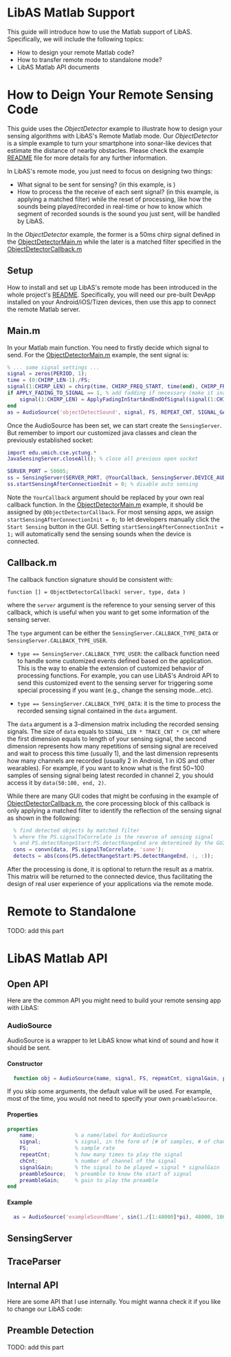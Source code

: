 # LibAS Matlab Support
This guide will introduce how to use the Matlab support of LibAS. Specifically, we will include the following topics:
- How to design your remote Matlab code?
- How to transfer remote mode to standalone mode?
- LibAS Matlab API documents

# How to Deign Your Remote Sensing Code
This guide uses the *ObjectDetector* example to illustrate how to design your sensing algorithms with LibAS's Remote Matlab mode. Our *ObjectDetector* is a simple example to turn your smartphone into sonar-like devices that estimate the distance of nearby obstacles. Please check the example [README](/Example/ObjectDetector) file for more details for any further information.

In LibAS's remote mode, you just need to focus on designing two things:
- What signal to be sent for sensing? (in this example, is )
- How to process the the receive of each sent signal? (in this example, is applying a matched filter)
while the reset of processing, like how the sounds being played/recorded in real-time or how to know which segment of recorded sounds is the sound you just sent, will be handled by LibAS.

In the *ObjectDetector* example, the former is a 50ms chirp signal defined in the [ObjectDetectorMain.m](/Example/ObjectDetector/Matlab/ObjectDetectorMain.m) while the later is a matched filter specified in the [ObjectDetectorCallback.m](/Example/ObjectDetector/Matlab/ObjectDetectorCallback.m)

## Setup
How to install and set up LibAS's remote mode has been introduced in the whole project's [README](/README.md). Specifically, you will need our pre-built DevApp installed on your Android/iOS/Tizen devices, then use this app to connect the remote Matlab server.

## Main.m
In your Matlab main function. You need to firstly decide which signal to send. For the [ObjectDetectorMain.m](/Example/ObjectDetector/Matlab/ObjectDetectorMain.m) example, the sent signal is:

```Matlab
% ... some signal settings ...
signal = zeros(PERIOD, 1);
time = (0:CHIRP_LEN-1)./FS;
signal(1:CHIRP_LEN) = chirp(time, CHIRP_FREQ_START, time(end), CHIRP_FREQ_END);
if APPLY_FADING_TO_SIGNAL == 1, % add fadding if necessary (make it inaudible but lose some SNR)
    signal(1:CHIRP_LEN) = ApplyFadingInStartAndEndOfSignal(signal(1:CHIRP_LEN), FADING_RATIO);
end
as = AudioSource('objectDetectSound', signal, FS, REPEAT_CNT, SIGNAL_GAIN);
```

Once the AudioSource has been set, we can start create the ```SensingServer```. But remember to import our customized java classes and clean the previously established socket:

```Matlab
import edu.umich.cse.yctung.*
JavaSensingServer.closeAll(); % close all previous open socket

SERVER_PORT = 50005;
ss = SensingServer(SERVER_PORT, @YourCallback, SensingServer.DEVICE_AUDIO_MODE_PLAY_AND_RECORD, as);
ss.startSensingAfterConnectionInit = 0; % disable auto sensing
```

Note the ```YourCallback``` argument should be replaced by your own real callback function. In the [ObjectDetectorMain.m](/Example/ObjectDetector/Matlab/ObjectDetectorMain.m) example, it should be assigned by ```@ObjectDetectorCallback```.
For most sensing apps, we assign ```startSensingAfterConnectionInit = 0;``` to let developers manually click the ```Start Sensing``` button in the GUI. Setting ```startSensingAfterConnectionInit = 1;``` will automatically send the sensing sounds when the device is connected.

## Callback.m
The callback function signature should be consistent with:
```
function [] = ObjectDetectorCallback( server, type, data )
```
where the ```server``` argument is the reference to your sensing server of this callback,
which is useful when you want to get some information of the sensing server.

The ```type``` argument can be either the ```SensingServer.CALLBACK_TYPE_DATA``` or ```SensingServer.CALLBACK_TYPE_USER```.
- ```type == SensingServer.CALLBACK_TYPE_USER```: the callback function need to handle some customized events defined based on the application. This is the way to enable the extension of customized behavior of processing functions.
For example, you can use LibAS's Android API to send this customized event to the sensing server for triggering some special processing if you want (e.g., change the sensing mode...etc).

- ```type == SensingServer.CALLBACK_TYPE_DATA```: it is the time to process the recorded sensing signal contained in the ```data``` argument.

The ```data``` argument is a 3-dimension matrix including the recorded sensing signals. The size of ```data``` equals to ```SIGNAL_LEN * TRACE_CNT * CH_CNT``` where the first dimension equals to length of your sensing signal, the second dimension represents how many repetitions of sensing signal are received and wait to process this time (usually 1), and the last dimension represents how many channels are recorded (usually 2 in Android, 1 in iOS and other wearables).
For example, if you want to know what is the first 50~100 samples of sensing signal being latest recorded in channel 2, you should access it by ```data(50:100, end, 2)```.

While there are many GUI codes that might be confusing in the example of [ObjectDetectorCallback.m](/Example/ObjectDetector/Matlab/ObjectDetectorCallback.m),
the core processing block of this callback is only applying a matched filter
to identify the reflection of the sensing signal as shown in the following:

```Matlab
  % find detected objects by matched filter
  % where the PS.signalToCorrelate is the reverse of sensing signal
  % and PS.detectRangeStart:PS.detectRangeEnd are determined by the GUI
  cons = convn(data, PS.signalToCorrelate, 'same');
  detects = abs(cons(PS.detectRangeStart:PS.detectRangeEnd, :, :));
```

After the processing is done, it is optional to return the result as a matrix.
This matrix will be returned to the connected device, thus facilitating the design
of real user experience of your applications via the remote mode.

# Remote to Standalone
TODO: add this part

# LibAS Matlab API
## Open API
Here are the common API you might need to build your remote sensing app with LibAS:
### AudioSource
AudioSource is a wrapper to let LibAS know what kind of sound and how it should be sent.

#### Constructor
```Matlab
  function obj = AudioSource(name, signal, FS, repeatCnt, signalGain, preambleSource)
```
If you skip some arguments, the default value will be used. For example, most of the time, you would not need to specify your own ```preambleSource```.

#### Properties
```Matlab
properties
    name;             % a name/label for AudioSource
    signal;           % signal, in the form of [# of samples, # of channels]
    FS;               % sample rate
    repeatCnt;        % how many times to play the signal
    chCnt;            % number of channel of the signal
    signalGain;       % the signal to be played = signal * signalGain
    preambleSource;   % preamble to know the start of signal
    preambleGain;     % gain to play the preamble    
end
```

#### Example
```Matlab
  as = AudioSource('exampleSoundName', sin(1./[1:48000]*pi), 48000, 100, 0.9);
```

## SensingServer

## TraceParser

## Internal API
Here are some API that I use internally. You might wanna check it if you like to change our LibAS code:
## Preamble Detection
TODO: add this part
